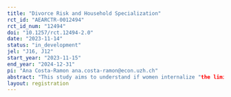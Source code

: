 ```yaml
---
title: "Divorce Risk and Household Specialization"
rct_id: "AEARCTR-0012494"
rct_id_num: "12494"
doi: "10.1257/rct.12494-2.0"
date: "2023-11-14"
status: "in_development"
jel: "J16, J12"
start_year: "2023-11-15"
end_year: "2024-12-31"
pi: "Ana Costa-Ramon ana.costa-ramon@econ.uzh.ch"
abstract: "This study aims to understand if women internalize "the limited commitment problem" — that is, the risk of divorce and the consequences of household specialization in the event of divorce — when considering their future financial situation and making decisions about household specialization. To do this, we randomize exposure to a (real) divorce experience through a brief testimonial video that highlights women's experiences and decision-making regarding divorce-associated financial risks and household specialization. We measure whether exposure to a divorce experience can shift women’s perception of divorce risk and divorce-related financial risks. Additionally, we measure whether this exposure may change women’s willingness to take preventive measures to mitigate these risks."
layout: registration
---
```


